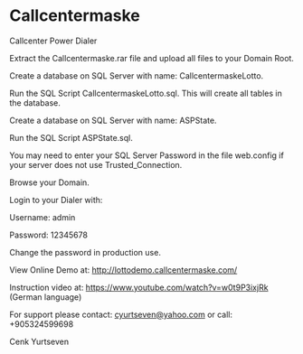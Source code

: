 # Callcentermaske
Callcenter Power Dialer

Extract the Callcentermaske.rar file and upload all files to your Domain Root.

Create a database on SQL Server with name: CallcentermaskeLotto.

Run the SQL Script CallcentermaskeLotto.sql.
This will create all tables in the database.

Create a database on SQL Server with name: ASPState.

Run the SQL Script ASPState.sql.

You may need to enter your SQL Server Password in the file web.config if your server does not use Trusted_Connection.

Browse your Domain.

Login to your Dialer with:

Username: admin

Password: 12345678

Change the password in production use.

View Online Demo at: http://lottodemo.callcentermaske.com/

Instruction video at: https://www.youtube.com/watch?v=w0t9P3ixjRk (German language)

For support please contact: cyurtseven@yahoo.com
or call: +905324599698

Cenk Yurtseven
